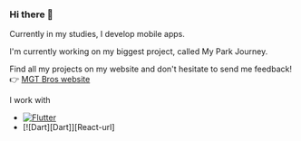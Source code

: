 ### Hi there 👋

Currently in my studies, I develop mobile apps. 

I'm currently working on my biggest project, called My Park Journey.  

Find all my projects on my website and don't hesitate to send me feedback!  
👉 [MGT Bros website](mgt-bros.com)

I work with

* [![Flutter][Flutter]][Flutter-url]
* [![Dart][Dart]][React-url]

[Flutter]: https://img.shields.io/badge/flutter-ffffff?style=for-the-badge&logo=flutter&logoColor=lightblue
[Flutter-url]: https://nextjs.org/
